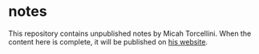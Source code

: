 # notes
This repository contains unpublished notes by Micah Torcellini. When the content here is complete, it will be published on [his website](https://micah.torcellini.org/).
